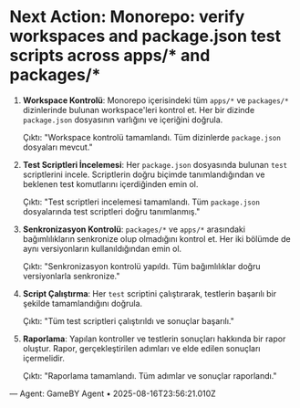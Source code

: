 # Next Action: Monorepo: verify workspaces and package.json test scripts across apps/* and packages/*

1. **Workspace Kontrolü**: Monorepo içerisindeki tüm `apps/*` ve `packages/*` dizinlerinde bulunan workspace'leri kontrol et. Her bir dizinde `package.json` dosyasının varlığını ve içeriğini doğrula.

   Çıktı: "Workspace kontrolü tamamlandı. Tüm dizinlerde `package.json` dosyaları mevcut."

2. **Test Scriptleri İncelemesi**: Her `package.json` dosyasında bulunan `test` scriptlerini incele. Scriptlerin doğru biçimde tanımlandığından ve beklenen test komutlarını içerdiğinden emin ol.

   Çıktı: "Test scriptleri incelemesi tamamlandı. Tüm `package.json` dosyalarında test scriptleri doğru tanımlanmış."

3. **Senkronizasyon Kontrolü**: `packages/*` ve `apps/*` arasındaki bağımlılıkların senkronize olup olmadığını kontrol et. Her iki bölümde de aynı versiyonların kullanıldığından emin ol.

   Çıktı: "Senkronizasyon kontrolü yapıldı. Tüm bağımlılıklar doğru versiyonlarla senkronize."

4. **Script Çalıştırma**: Her `test` scriptini çalıştırarak, testlerin başarılı bir şekilde tamamlandığını doğrula.

   Çıktı: "Tüm test scriptleri çalıştırıldı ve sonuçlar başarılı."

5. **Raporlama**: Yapılan kontroller ve testlerin sonuçları hakkında bir rapor oluştur. Rapor, gerçekleştirilen adımları ve elde edilen sonuçları içermelidir.

   Çıktı: "Raporlama tamamlandı. Tüm adımlar ve sonuçlar raporlandı."

— Agent: GameBY Agent • 2025-08-16T23:56:21.010Z
